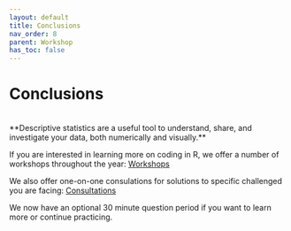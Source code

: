 ```yaml
---
layout: default
title: Conclusions
nav_order: 8
parent: Workshop
has_toc: false
---
```


# Conclusions
<br/>
**Descriptive statistics are a useful tool to understand, share, and investigate your data, both numerically and visually.**

If you are interested in learning more on coding in R, we offer a number of workshops throughout the year: [Workshops](https://researchcommons.library.ubc.ca/workshops/)

We also offer one-on-one consulations for solutions to specific challenged you are facing: [Consultations](https://researchcommons.library.ubc.ca/consultation-requests/)

We now have an optional 30 minute question period if you want to learn more or continue practicing. 